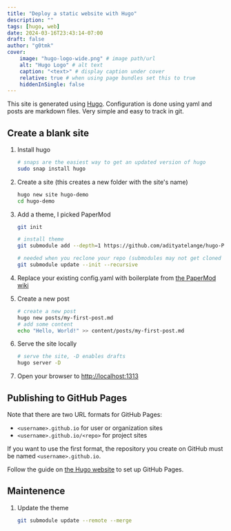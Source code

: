```yaml
---
title: "Deploy a static website with Hugo"
description: ""
tags: [hugo, web]
date: 2024-03-16T23:43:14-07:00
draft: false
author: "g0tmk"
cover:
    image: "hugo-logo-wide.png" # image path/url
    alt: "Hugo Logo" # alt text
    caption: "<text>" # display caption under cover
    relative: true # when using page bundles set this to true
    hiddenInSingle: false
---
```



This site is generated using [Hugo](https://gohugo.io/). Configuration is done using yaml and posts are markdown files. Very simple and easy to track in git.

## Create a blank site

1. Install hugo

    ```bash
    # snaps are the easiest way to get an updated version of hugo
    sudo snap install hugo
    ```

1. Create a site (this creates a new folder with the site's name)

    ```bash
    hugo new site hugo-demo
    cd hugo-demo
    ```

1. Add a theme, I picked PaperMod

    ```bash
    git init

    # install theme
    git submodule add --depth=1 https://github.com/adityatelange/hugo-PaperMod.git themes/PaperMod
    
    # needed when you reclone your repo (submodules may not get cloned automatically)
    git submodule update --init --recursive
    ```

1. Replace your existing config.yaml with boilerplate from [the PaperMod wiki](https://github.com/adityatelange/hugo-PaperMod/wiki/Installation#sample-configyml)

1. Create a new post

    ```bash
    # create a new post
    hugo new posts/my-first-post.md
    # add some content
    echo "Hello, World!" >> content/posts/my-first-post.md
    ```

1. Serve the site locally

    ```bash
    # serve the site, -D enables drafts
    hugo server -D
    ```

1. Open your browser to [http://localhost:1313](http://localhost:1313)

## Publishing to GitHub Pages

Note that there are two URL formats for GitHub Pages:
 - `<username>.github.io` for user or organization sites
 - `<username>.github.io/<repo>` for project sites

If you want to use the first format, the repository you create on GitHub must be named `<username>.github.io`.

Follow the guide on [the Hugo website](https://gohugo.io/hosting-and-deployment/hosting-on-github/) to set up GitHub Pages.

## Maintenence

1. Update the theme

    ```bash
    git submodule update --remote --merge
    ```